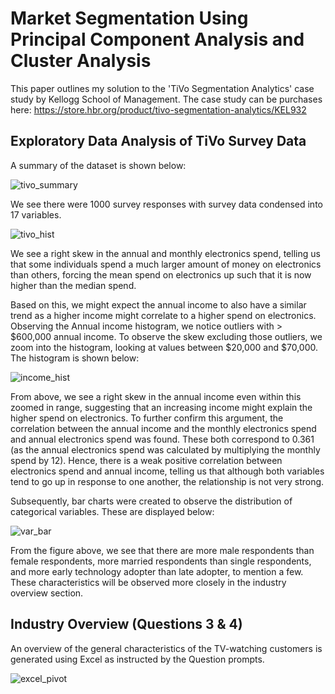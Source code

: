 # Market Segmentation Using Principal Component Analysis and Cluster Analysis

This paper outlines my solution to the 'TiVo Segmentation Analytics' case study by Kellogg School of Management. The case study can be purchases here: https://store.hbr.org/product/tivo-segmentation-analytics/KEL932

## Exploratory Data Analysis of TiVo Survey Data

A summary of the dataset is shown below:

![tivo_summary](https://user-images.githubusercontent.com/55578569/81492459-b998d100-928f-11ea-900a-02c9ede1d014.png)

We see there were 1000 survey responses with survey data condensed into 17 variables.

![tivo_hist](https://user-images.githubusercontent.com/55578569/81492737-27de9300-9292-11ea-8a1a-ac16940f7880.png)

We see a right skew in the annual and monthly electronics spend, telling us that some individuals spend a much larger amount of money on electronics than others, forcing the mean spend on electronics up such that it is now higher than the median spend.

Based on this, we might expect the annual income to also have a similar trend as a higher income might correlate to a higher spend on electronics. Observing the Annual income histogram, we notice outliers with > $600,000 annual income. To observe the skew excluding those outliers, we zoom into the histogram, looking at values between $20,000 and $70,000. The histogram is shown below:

![income_hist](https://user-images.githubusercontent.com/55578569/81493089-44c89580-9295-11ea-99eb-29cb62397de2.png)

From above, we see a right skew in the annual income even within this zoomed in range, suggesting that an increasing income might explain the higher spend on electronics. To further confirm this argument, the correlation between the annual income and the monthly electronics spend and annual electronics spend was found. These both correspond to 0.361 (as the annual electronics spend was calculated by multiplying the monthly spend by 12). Hence, there is a weak positive correlation between electronics spend and annual income, telling us that although both variables tend to go up in response to one another, the relationship is not very strong.

Subsequently, bar charts were created to observe the distribution of categorical variables. These are displayed below:

![var_bar](https://user-images.githubusercontent.com/55578569/81493223-a2a9ad00-9296-11ea-9d66-d5e7bb93d7fc.png)

From the figure above, we see that there are more male respondents than female respondents, more married respondents than single respondents, and more early technology adopter than late adopter, to mention a few. These characteristics will be observed more closely in the industry overview section.


## Industry Overview (Questions 3 & 4)

An overview of the general characteristics of the TV-watching customers is generated using Excel as instructed by the Question prompts. 

![excel_pivot](https://user-images.githubusercontent.com/55578569/81493349-98d47980-9297-11ea-8fb6-702f88aa568d.png)



